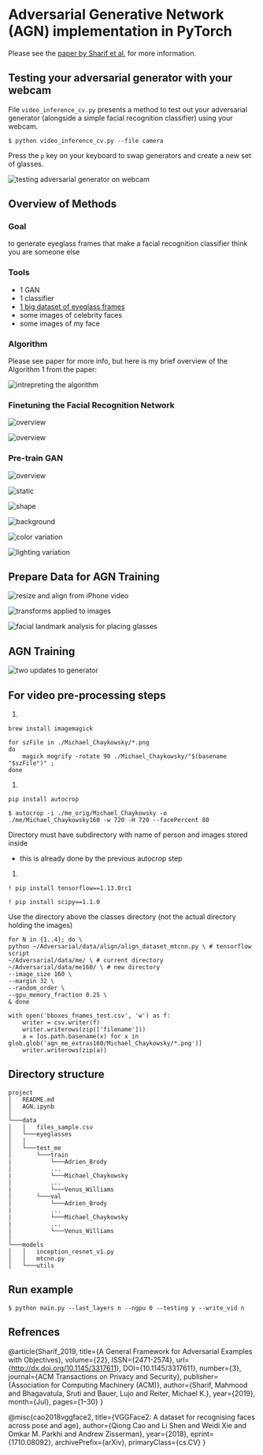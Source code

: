 # Adversarial Generative Network (AGN) implementation in PyTorch

Please see the [paper by Sharif et al.](https://arxiv.org/pdf/1801.00349.pdf) for more information.

## Testing your adversarial generator with your webcam

File `video_inference_cv.py` presents a method to test out your adversarial generator (alongside a simple facial recognition classifier) using your webcam.

`$ python video_inference_cv.py --file camera`

Press the `p` key on your keyboard to swap generators and create a new set of glasses.

![testing adversarial generator on webcam](https://github.com/jchaykow/AGN-pytorch/blob/master/images/webcam_test.png)


## Overview of Methods

### Goal

to generate eyeglass frames that make a facial recognition classifier think you are someone else

### Tools

- 1 GAN
- 1 classifier
- [1 big dataset of eyeglass frames](https://drive.google.com/file/d/1Gil6VHYI3FCkwNO8T3vCtFc75zltolIl/view)
- some images of celebrity faces 
- some images of my face

### Algorithm

Please see paper for more info, but here is my brief overview of the Algorithm 1 from the paper:

![intrepreting the algorithm](https://github.com/jchaykow/AGN-pytorch/blob/master/images/agn_algorithm_translate.png)

### Finetuning the Facial Recognition Network

![overview](https://github.com/jchaykow/AGN-pytorch/blob/master/images/finetune_face_classifier_overview.png)

![overview](https://github.com/jchaykow/AGN-pytorch/blob/master/images/finetuning_loss.png)

### Pre-train GAN

![overview](https://github.com/jchaykow/AGN-pytorch/blob/master/images/gan_overview.png)

![static](https://github.com/jchaykow/AGN-pytorch/blob/master/images/static.png)

![shape](https://github.com/jchaykow/AGN-pytorch/blob/master/images/shape.png)

![background](https://github.com/jchaykow/AGN-pytorch/blob/master/images/background.png)

![color variation](https://github.com/jchaykow/AGN-pytorch/blob/master/images/color_variation.png)

![lighting variation](https://github.com/jchaykow/AGN-pytorch/blob/master/images/lighting_variation.png)

## Prepare Data for AGN Training

![resize and align from iPhone video](https://github.com/jchaykow/AGN-pytorch/blob/master/images/resize_and_align.png)

![transforms applied to images](https://github.com/jchaykow/AGN-pytorch/blob/master/images/transforms.png)

![facial landmark analysis for placing glasses](https://github.com/jchaykow/AGN-pytorch/blob/master/images/facial_landmark_analysis.png)

## AGN Training

![two updates to generator](https://github.com/jchaykow/AGN-pytorch/blob/master/images/two_updates.png)


## For video pre-processing steps

1. 

`brew install imagemagick`

```
for szFile in ./Michael_Chaykowsky/*.png
do 
    magick mogrify -rotate 90 ./Michael_Chaykowsky/"$(basename "$szFile")" ; 
done
```

1. 

`pip install autocrop`
   
`$ autocrop -i ./me_orig/Michael_Chaykowsky -o ./me/Michael_Chaykowsky160 -w 720 -H 720 --facePercent 80`

Directory must have subdirectory with name of person and images stored inside
- this is already done by the previous autocrop step

1. 

`! pip install tensorflow==1.13.0rc1`

`! pip install scipy==1.1.0`

Use the directory above the classes directory (not the actual directory holding the images)

```
for N in {1..4}; do \
python ~/Adversarial/data/align/align_dataset_mtcnn.py \ # tensorflow script
~/Adversarial/data/me/ \ # current directory
~/Adversarial/data/me160/ \ # new directory
--image_size 160 \
--margin 32 \
--random_order \
--gpu_memory_fraction 0.25 \
& done
```

```
with open('bboxes_fnames_test.csv', 'w') as f:
    writer = csv.writer(f)
    writer.writerows(zip(['filename']))
    a = [os.path.basename(x) for x in glob.glob('agn_me_extras160/Michael_Chaykowsky/*.png')]
    writer.writerows(zip(a))
```

## Directory structure

```
project
│   README.md
│   AGN.ipynb  
│
└───data
│   │   files_sample.csv
│   └───eyeglasses
│   │
│   └───test_me
│       └───train
|           └───Adrien_Brody
|           ...
|           └───Michael_Chaykowsky
|           ...
|           └───Venus_Williams
│       └───val
|           └───Adrien_Brody
|           ...
|           └───Michael_Chaykowsky
|           ...
|           └───Venus_Williams
│   
└───models
│   │   inception_resnet_v1.py
│   │   mtcnn.py
│   └───utils
```

## Run example

`$ python main.py --last_layers n --ngpu 0 --testing y --write_vid n`

## Refrences

@article{Sharif_2019,
   title={A General Framework for Adversarial Examples with Objectives},
   volume={22},
   ISSN={2471-2574},
   url={http://dx.doi.org/10.1145/3317611},
   DOI={10.1145/3317611},
   number={3},
   journal={ACM Transactions on Privacy and Security},
   publisher={Association for Computing Machinery (ACM)},
   author={Sharif, Mahmood and Bhagavatula, Sruti and Bauer, Lujo and Reiter, Michael K.},
   year={2019},
   month={Jul},
   pages={1–30}
}

@misc{cao2018vggface2,
      title={VGGFace2: A dataset for recognising faces across pose and age}, 
      author={Qiong Cao and Li Shen and Weidi Xie and Omkar M. Parkhi and Andrew Zisserman},
      year={2018},
      eprint={1710.08092},
      archivePrefix={arXiv},
      primaryClass={cs.CV}
}


